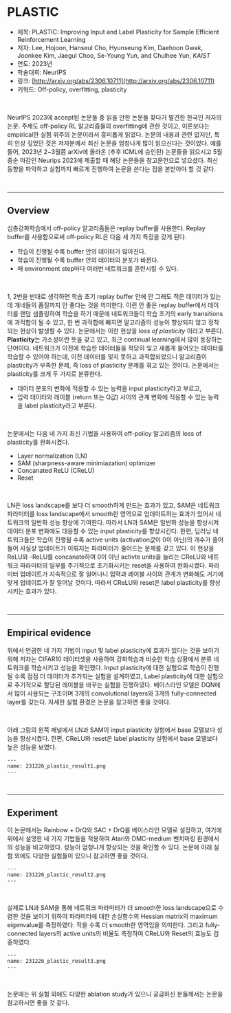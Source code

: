 # PLASTIC

- 제목: PLASTIC: Improving Input and Label Plasticity for Sample Efficient Reinforcement Learning
- 저자: Lee, Hojoon, Hanseul Cho, Hyunseung Kim, Daehoon Gwak, Joonkee Kim, Jaegul Choo, Se-Young Yun, and Chulhee Yun, *KAIST*
- 연도: 2023년
- 학술대회: NeurIPS
- 링크: [http://arxiv.org/abs/2306.10711](http://arxiv.org/abs/2306.10711)
- 키워드: Off-policy, overfitting, plasticity

<br>

NeurIPS 2023에 accept된 논문들 중 읽을 만한 논문들 찾다가 발견한 한국인 저자의 논문. 
주제도 off-policy RL 알고리즘들의 overfitting에 관한 것이고, 이론보다는 empirical한 실험 위주의 논문이라서 흥미롭게 읽었다.
논문의 내용과 관련 없지만, 특히 인상 깊었던 것은 저자분께서 최신 논문을 엄청나게 많이 읽으신다는 것이었다.
예를 들어, 2023년 2~3월쯤 arXiv에 올라온 (추후 ICML에 승인된) 논문들을 읽으시고 5월 중순 마감인 Neurips 2023에 제출할 때 해당 논문들을 참고문헌으로 넣으셨다.
최신 동향을 파악하고 실험까지 빠르게 진행하여 논문을 쓴다는 점을 본받아야 할 것 같다.

<br>

---

## Overview
심층강화학습에서 off-policy 알고리즘들은 replay buffer를 사용한다. Replay buffer를 사용함으로써 off-policy RL은 다음 세 가지 특징을 갖게 된다.
- 학습이 진행될 수록 buffer 안의 데이터가 많아진다.
- 학습이 진행될 수록 buffer 안의 데이터의 분포가 바뀐다. 
- 매 environment step마다 여러번 네트워크를 훈련시킬 수 있다.

<br>

1, 2번을 반대로 생각하면 학습 초기 replay buffer 안에 안 그래도 적은 데이터가 있는데 걔네들의 품질까지 안 좋다는 것을 의미한다.
이런 안 좋은 replay buffer에서 데이터를 랜덤 샘플링하여 학습을 하기 때문에 네트워크들이 학습 초기의 early transitions에 과적합이 될 수 있고, 한 번 과적합에 빠지면 알고리즘의 성능이 향상되지 않고 정착되는 현상이 발생할 수 있다.
논문에서는 이런 현상을 *loss of plasticity* 이라고 부른다.
**Plasticity**는 가소성이란 뜻을 갖고 있고, 최근 continual learning에서 많이 등장하는 단어이다.
네트워크가 이전에 학습한 데이터들을 적당히 잊고 새롭게 들어오는 데이터를 학습할 수 있어야 하는데, 
이전 데이터를 잊지 못하고 과적합되었으니 알고리즘이 plasticity가 부족한 문제, 즉 loss of plasticity 문제를 겪고 있는 것이다.
논문에서는 plasticity를 크게 두 가지로 분류한다.
- 데이터 분포의 변화에 적응할 수 있는 능력을 input plasticity라고 부르고,
- 입력 데이터와 레이블 (return 또는 Q값) 사이의 관계 변화에 적응할 수 있는 능력을 label plasticity라고 부른다. 

<br>

논문에서는 다음 네 가지 최신 기법을 사용하여 off-policy 알고리즘의 loss of plasticity를 완화시켰다.
- Layer normalization (LN)
- SAM (sharpness-aware minimiazation) optimizer
- Concanated ReLU (CReLU)
- Reset

<br>

LN은 loss landscape를 보다 더 smooth하게 만드는 효과가 있고, SAM은 네트워크 파라미터를 loss landscape에서 smooth한 영역으로 업데이트하는 효과가 있어서 네트워크의 일반화 성능 향상에 기여한다. 따라서 LN과 SAM은 일반화 성능을 향상시켜 데이터 분포 변화에도 대응할 수 있는 input plasticity를 향상시킨다.
한편, 딥러닝 네트워크들은 학습이 진행될 수록 active units (activation값이 0이 아닌)의 개수가 줄어들어 사실상 업데이트가 이뤄지는 파라미터가 줄어드는 문제를 갖고 있다.
이 현상을 ReLU와 -ReLU를 concanate하여 0이 아닌 activte units을 늘리는 CReLU와 네트워크 파라미터의 일부를 주기적으로 초기화시키는 reset을 사용하여 완화시켰다. 파라미터 업데이트가 지속적으로 잘 일어나니 입력과 레이블 사이의 관계가 변화해도 거기에 맞게 업데이트가 잘 일어날 것이다. 따라서 CReLU와 reset은 label plasticity를 향상시키는 효과가 있다.

<br>

---

## Empirical evidence
위에서 언급한 네 가지 기법이 input 및 label plasticity에 효과가 있다는 것을 보이기 위해 
저자는 CIFAR10 데이터셋을 사용하여 강화학습과 비슷한 학습 상황에서 분류 네트워크를 학습시키고 성능을 확인했다.
Input plasticity에 대한 실험으로 학습이 진행될 수록 점점 더 데이터가 추가되는 실험을 설계하였고,
Label plasticity에 대한 실험으로 주기적으로 할당된 레이블을 바꾸는 실험을 진행하였다.
베이스라인 모델은 DQN에서 많이 사용되는 구조이며 3개의 convolutional layers와 3개의 fully-connected layer를 갖는다.
자세한 실험 환경은 논문을 참고하면 좋을 것이다.

<br>

아래 그림의 왼쪽 패널에서 LN과 SAM이 input plasticity 실험에서 base 모델보다 성능을 향상시켰다. 
한편, CReLU와 reset은 label plasticity 실험에서 base 모델보다 높은 성능을 보였다.

```{figure} ../img/231226_plastic_result1.png
---
name: 231226_plastic_result1.png
---
```

<br>

---

## Experiment
이 논문에서는 Rainbow + DrQ와 SAC + DrQ를 베이스라인 모델로 설정하고, 여기에 위에서 설명한 네 가지 기법들을 적용하여 Atari와 DMC-medium 벤치마킹 환경에서의 성능을 비교하였다. 성능이 엄청나게 향상되는 것을 확인할 수 있다. 논문에 아래 실험 외에도 다양한 실험들이 있으니 참고하면 좋을 것이다.


```{figure} ../img/231226_plastic_result2.png
---
name: 231226_plastic_result2.png
---
```

<br>

실제로 LN과 SAM을 통해 네트워크 파라미터가 더 smooth한 loss landscape으로 수렴한 것을 보이기 위하여 파라미터에 대한 손실함수의 Hessian matrix의 maximum eigenvalue를 측정하였다. 작을 수록 더 smooth한 영역임을 의미한다.
그리고 fully-connected layers의 active units의 비율도 측정하여 CReLU와 Reset의 효능도 검증하였다.

```{figure} ../img/231226_plastic_result3.png
---
name: 231226_plastic_result3.png
---
```

<br>

논문에는 위 실험 외에도 다양한 ablation study가 있으니 궁금하신 분들께서는 논문을 참고하시면 좋을 것 같다.
